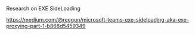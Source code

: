 Research on EXE SideLoading

https://medium.com/@reegun/microsoft-teams-exe-sideloading-aka-exe-proxying-part-1-b868d5459349
